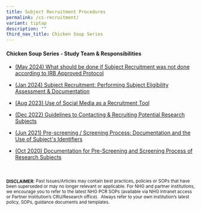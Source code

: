 ```yaml
---
title: Subject Recruitment Procedures
permalink: /cs-recruitment/
variant: tiptap
description: ""
third_nav_title: Chicken Soup Series
---
```

<h4><strong>Chicken Soup Series - Study Team &amp; Responsibilities</strong></h4>
<p></p>
<ul data-tight="true" class="tight">
<li>
<p><a href="/files/Chicken Soup/SubjectRecruitment/May_24__What_Should_Be_Done_If_Subject_Recruitment_Was_Not_Done_According_To_IRB_Approved_Protocol.pdf" rel="noopener noreferrer nofollow" target="_blank">(May 2024) What should be done if Subject Recruitment was not done according to IRB Approved Protocol</a>
</p>
</li>
<li>
<p><a href="/files/Chicken Soup/SubjectRecruitment/Jan_24__Subject_Recruitment_Performing_Subject_Eligibility_Assessment___Documentation.pdf" rel="noopener noreferrer nofollow" target="_blank">(Jan 2024) Subject Recruitment: Performing Subject Eligibility Assessment &amp; Documentation</a>
</p>
</li>
<li>
<p><a href="/files/Chicken Soup/SubjectRecruitment/Aug_23__Use_of_Social_Media_As_a_Recruitment_Tool.pdf" rel="noopener noreferrer nofollow" target="_blank">(Aug 2023) Use of Social Media as a Recruitment Tool</a>
</p>
</li>
<li>
<p><a href="/files/Chicken Soup/SubjectRecruitment/Dec_22__Guidelines_to_Contacting___Recruiting_Potential_Research_Subjects.pdf" rel="noopener noreferrer nofollow" target="_blank">(Dec 2022) Guidelines to Contacting &amp; Recruiting Potential Research Subjects</a>
</p>
</li>
<li>
<p><a href="/files/Chicken Soup/SubjectRecruitment/Jun_21__Pre_screening__Screening_Process_Documentation_and_the_Use_of_Subject_s_Identifiers.pdf" rel="noopener noreferrer nofollow" target="_blank">(Jun 2021) Pre-screening / Screening Process: Documentation and the Use of Subject's Identifiers</a>
</p>
</li>
<li>
<p><a href="/files/Chicken Soup/SubjectRecruitment/Oct_20__Documentation_for_Pre_Screening_and_Screening_Process_of_Research_Subjects.pdf" rel="noopener noreferrer nofollow" target="_blank">(Oct 2020) Documentation for Pre-Screening and Screening Process of Research Subjects</a>
</p>
</li>
</ul>
<p>
<br>
<br><strong><sub>DISCLAIMER</sub></strong><sub>: Past Issues/Articles may contain best practices, policies or SOPs that have been superseded or may no longer relevant or applicable. For NHG and partner institutions, we encourage you to refer to the latest NHG PCR SOPs (available via NHG Intranet access or Partner Institution’s CRU/Research office).&nbsp; Always refer to your own institution’s latest policy, SOPs, guidance documents and templates.</sub>
</p>
<p></p>